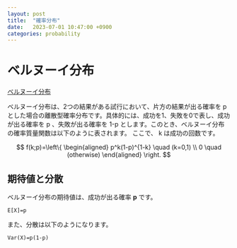 ```yaml
---
layout: post
title:  "確率分布"
date:   2023-07-01 10:47:00 +0900
categories: probability
---
```


# ベルヌーイ分布

[ベルヌーイ分布](https://ja.wikipedia.org/wiki/ベルヌーイ分布)

ベルヌーイ分布は、2つの結果がある試行において、片方の結果が出る確率を p とした場合の離散型確率分布です。具体的には、成功を1、失敗を0で表し、成功が出る確率を p 、失敗が出る確率を 1-p とします。このとき、ベルヌーイ分布の確率質量関数は以下のように表されます。
ここで、 k は成功の回数です。

$$
f(k;p)=\left\{
\begin{aligned}
p^k(1-p)^{1-k} \quad (k=0,1) \\
0 \quad (otherwise)
\end{aligned}
\right.
$$

## 期待値と分散

ベルヌーイ分布の期待値は、成功が出る確率 **p** です。

```
E[X]=p
```

また、分散は以下のようになります。

```
Var(X)=p(1-p)
```
